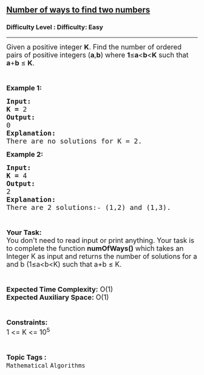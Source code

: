 <h2><a href="https://www.geeksforgeeks.org/problems/number-of-ways-to-find-two-numbers2840/1?page=4&category=Mathematical&difficulty=Easy&status=unsolved&sortBy=submissions">Number of ways to find two numbers</a></h2><h3>Difficulty Level : Difficulty: Easy</h3><hr><div class="problems_problem_content__Xm_eO"><p><span style="font-size:18px">Given a positive integer <strong>K</strong>. Find the number of ordered pairs of positive integers (<strong>a</strong>,<strong>b</strong>) where <strong>1</strong>≤<strong>a</strong>&lt;<strong>b</strong>&lt;<strong>K</strong> such that <strong>a</strong>+<strong>b</strong> ≤ <strong>K</strong>.</span></p>

<p>&nbsp;</p>

<p><span style="font-size:18px"><strong>Example 1:</strong></span></p>

<pre><span style="font-size:18px"><strong>Input:</strong></span>
<span style="font-size:18px"><strong>K = </strong>2</span>
<span style="font-size:18px"><strong>Output:
</strong>0</span>
<span style="font-size:18px"><strong>Explanation:</strong></span>
<span style="font-size:18px">There are no solutions for K = 2.</span></pre>

<p><span style="font-size:18px"><strong>Example 2:</strong></span></p>

<pre><span style="font-size:18px"><strong>Input:</strong></span>
<span style="font-size:18px"><strong>K = </strong>4</span>
<span style="font-size:18px"><strong>Output:
</strong>2</span>
<span style="font-size:18px"><strong>Explanation:</strong></span>
<span style="font-size:18px">There are 2 solutions:- (1,2) and (1,3).</span>
</pre>

<p>&nbsp;</p>

<p><span style="font-size:18px"><strong>Your Task:</strong><br>
You don't need to read input or print anything. Your task is to complete the function <strong>numOfWays()</strong> which takes an Integer K as input and returns the number of solutions for a and b (1≤a&lt;b&lt;K) such that a+b ≤ K.</span></p>

<p>&nbsp;</p>

<p><span style="font-size:18px"><strong>Expected Time Complexity:</strong> O(1)<br>
<strong>Expected Auxiliary Space:</strong> O(1)</span></p>

<p>&nbsp;</p>

<p><span style="font-size:18px"><strong>Constraints:</strong></span><br>
<span style="font-size:18px">1 &lt;= K &lt;= 10<sup>5</sup></span></p>
</div><br><p><span style=font-size:18px><strong>Topic Tags : </strong><br><code>Mathematical</code>&nbsp;<code>Algorithms</code>&nbsp;